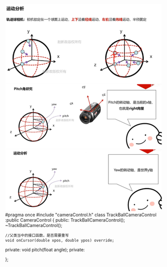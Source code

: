 ![输入图片说明](/imgs/2024-11-08/3ni32chSZxBU2fQS.png)
![输入图片说明](/imgs/2024-11-08/hckRujHW7Ie4nZpZ.png)
![输入图片说明](/imgs/2024-11-08/K2OLiybgkvSpPVS7.png)
#pragma once
#include "cameraControl.h"
class TrackBallCameraControl :public CameraControl {
public:
	TrackBallCameraControl();
	~TrackBallCameraControl();

	//父类当中的接口函数，是否需要重写
	void onCursor(double xpos, double ypos) override;
private:
	void pitch(float angle);
private:

};
<!--stackedit_data:
eyJoaXN0b3J5IjpbMTA5NjQ3NzEwOCw5MTAzNzA2OTMsMTQ4ND
ExNTEwNywtMjA4ODc0NjYxMl19
-->